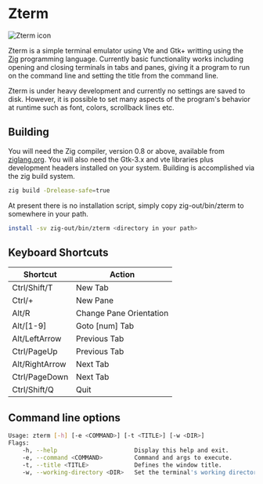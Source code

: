 # Zterm
![Zterm icon](https://hitchhiker-linux.org/assets/zterm-256.png)

Zterm is a simple terminal emulator using Vte and Gtk+ writting using the
[Zig](https://ziglang.org/) programming language. Currently basic functionality
works including opening and closing terminals in tabs and panes, giving it a
program to run on the command line and setting the title from the command line.

Zterm is under heavy development and currently no settings are saved to disk.
However, it is possible to set many aspects of the program's behavior at runtime
such as font, colors, scrollback lines etc.

## Building
You will need the Zig compiler, version 0.8 or above, available from
[ziglang.org](https://ziglang.org). You will also need the Gtk-3.x and vte
libraries plus development headers installed on your system. Building is
accomplished via the zig build system.
```Bash
zig build -Drelease-safe=true
```
At present there is no installation script, simply copy zig-out/bin/zterm to
somewhere in your path.
```Bash
install -sv zig-out/bin/zterm <directory in your path>
```

## Keyboard Shortcuts
| Shortcut | Action |
| -------- | ------ |
| Ctrl/Shift/T | New Tab |
| Ctrl/+ | New Pane |
| Alt/R | Change Pane Orientation |
| Alt/[1-9] | Goto [num] Tab |
| Alt/LeftArrow | Previous Tab |
| Ctrl/PageUp | Previous Tab |
| Alt/RightArrow | Next Tab |
| Ctrl/PageDown | Next Tab |
| Ctrl/Shift/Q | Quit |

## Command line options
```Bash
Usage: zterm [-h] [-e <COMMAND>] [-t <TITLE>] [-w <DIR>]
Flags:
	-h, --help                   	Display this help and exit.
	-e, --command <COMMAND>      	Command and args to execute.
	-t, --title <TITLE>          	Defines the window title.
	-w, --working-directory <DIR>	Set the terminal's working directory.
```
